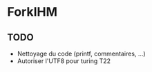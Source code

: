 ForkIHM
==========

TODO
----
 * Nettoyage du code (printf, commentaires, ...)
 * Autoriser l'UTF8 pour turing T22
